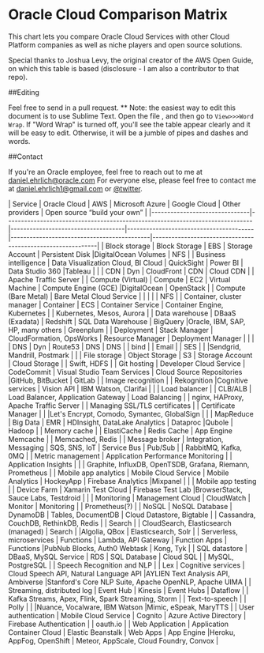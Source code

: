 # Oracle Cloud Comparison Matrix

This chart lets you compare Oracle Cloud Services with other Cloud Platform companies as well as niche players and open source solutions. 

Special thanks to Joshua Levy, the original creator of the AWS Open Guide, on which this table is based (disclosure - I am also a contributor to that repo).

##Editing 

Feel free to send in a pull request. 
** Note: the easiest way to edit this document is to use Sublime Text. Open the file , and then go to `View>>>Word Wrap`. 
If "Word Wrap" is turned off, you'll see the table appear clearly and it will be easy to edit. Otherwise, it will be a jumble of pipes and dashes and words.

##Contact

If you're an Oracle employee, feel free to reach out to me at [daniel.ehrlich@oracle.com](mailto:daniel.ehrlich@oracle.com)
For everyone else, please feel free to contact me at [daniel.ehrlich1@gmail.com](mailto:daniel.ehrlich1@gmail.com) or [@twitter](https://twitter.com/danielehrlich1).


| Service                       | Oracle Cloud                        |  AWS                                   | Microsoft Azure                    | Google Cloud                           |   Other providers                          | Open source “build your own”                               |
|-------------------------------|------------------------------------------------------------------------------|------------------------------------|----------------------------------------|--------------------------------------------|------------------------------------------------------------|
| Block storage                 | Block Storage                       | EBS                                    | Storage Account                    | Persistent Disk                        |DigitalOcean Volumes                        | NFS                                                        |
| Business intelligence         | Data Visualization Cloud, BI Cloud  | QuickSight                             | Power BI                           | Data Studio 360                        |Tableau                                     |                                                            |
| CDN                           | Dyn                                 | CloudFront                             | CDN                                | Cloud CDN                              |                                            | Apache Traffic Server                                      |
| Compute (Virtual)             | Compute                             | EC2                                    | Virtual Machine                    | Compute Engine (GCE)                   |DigitalOcean                                | OpenStack                                                  |
| Compute (Bare Metal)          | Bare Metal Cloud Service            |                                        |                                    |                                        |                                            | NFS                                                        |
| Container, cluster manager    | Container                           | ECS                                    | Container Service                  | Container Engine, Kubernetes           |                                            | Kubernetes, Mesos, Aurora                                  |
| Data warehouse                | DBaaS (Exadata)                     | Redshift                               | SQL Data Warehouse                 | BigQuery                               |Oracle, IBM, SAP, HP, many others           | Greenplum                                                  |
| Deployment                    | Stack Manager                       | CloudFormation, OpsWorks               | Resource Manager                   | Deployment Manager                     |                                            |                                                            |
| DNS                           | Dyn                                 | Route53                                | DNS                                | DNS                                    |                                            | bind                                                       |
| Email                         |                                     | SES                                    |                                    |                                        |Sendgrid, Mandrill, Postmark                |                                                            |
| File storage                  | Object Storage                      | S3                                     | Storage Account                    | Cloud Storage                          |                                            | Swift, HDFS                                                |
| Git hosting                   | Developer Cloud Service             | CodeCommit                             | Visual Studio Team Services        | Cloud Source Repositories              |GitHub, BitBucket                           | GitLab                                                     |
| Image recognition             |                                     | Rekognition                            |Cognitive services                  | Vision API                             | IBM Watson, Clarifai                       |                                                            |
| Load balancer                 |                                     | CLB/ALB                                | Load Balancer, Application Gateway | Load Balancing                         |                                            | nginx, HAProxy, Apache Traffic Server                      |
| Managing SSL/TLS certificates |                                     | Certificate Manager                    |                                    |                                        |Let's Encrypt, Comodo, Symantec, GlobalSign |                                                            |
| MapReduce                     | Big Data                            | EMR                                    | HDInsight, DataLake Analytics      | Dataproc                               |Qubole                                      | Hadoop                                                     |
| Memory cache                  |                                     | ElastiCache                            | Redis Cache                        | App Engine Memcache                    |                                            | Memcached, Redis                                           |
| Message broker                | Integration, Messaging              | SQS, SNS, IoT                          | Service Bus                        | Pub/Sub                                |                                            | RabbitMQ, Kafka, 0MQ                                       |
| Metric management             | Application Performance Monitoring  |                                        | Application Insights               |                                        |                                            | Graphite, InfluxDB, OpenTSDB, Grafana, Riemann, Prometheus |
| Mobile app analytics          | Mobile Cloud Service                | Mobile Analytics                       | HockeyApp                          | Firebase Analytics                     |Mixpanel                                    |                                                            |
| Mobile app testing            |                                     | Device Farm                            | Xamarin Test Cloud                 | Firebase Test Lab                      |BrowserStack, Sauce Labs, Testdroid         |                                                            |
| Monitoring                    | Management Cloud                    | CloudWatch                             | Monitor                            | Monitoring                             |                                            | Prometheus(?)                                              |
| NoSQL                         | NoSQL Database                      | DynamoDB                               | Tables, DocumentDB                 | Cloud Datastore, Bigtable              |                                            | Cassandra, CouchDB, RethinkDB, Redis                       |
| Search                        |                                     | CloudSearch, Elasticsearch (managed)   | Search                             |                                        |Algolia, QBox                               | Elasticsearch, Solr                                        |
| Serverless, microservices     | Functions                           | Lambda, API Gateway                    | Function Apps                      | Functions                              |PubNub Blocks, Auth0 Webtask                | Kong, Tyk                                                  |
| SQL datastore                 | DBaaS, MySQL Service                | RDS                                    | SQL Database                       | Cloud SQL                              |                                            | MySQL, PostgreSQL                                          |
| Speech Recognition and NLP    |                                     | Lex                                    | Cognitive services                 | Cloud Speech API, Natural Language API |AYLIEN Text Analysis API, Ambiverse         |Stanford's Core NLP Suite, Apache OpenNLP, Apache UIMA      |
| Streaming, distributed log    | Event Hub                           | Kinesis                                | Event Hubs                         | Dataflow                               |                                            | Kafka Streams, Apex, Flink, Spark Streaming, Storm         |
| Text-to-speech                |                                     | Polly                                  |                                    |                                        |Nuance, Vocalware, IBM Watson               |Mimic, eSpeak, MaryTTS                                      |
| User authentication           | Mobile Cloud Service                | Cognito                                | Azure Active Directory             |    Firebase Authentication              |                                            | oauth.io                                                   |
| Web Application               | Application Container Cloud         | Elastic Beanstalk                      | Web Apps                           | App Engine                             |Heroku, AppFog, OpenShift                   | Meteor, AppScale, Cloud Foundry, Convox                    |
